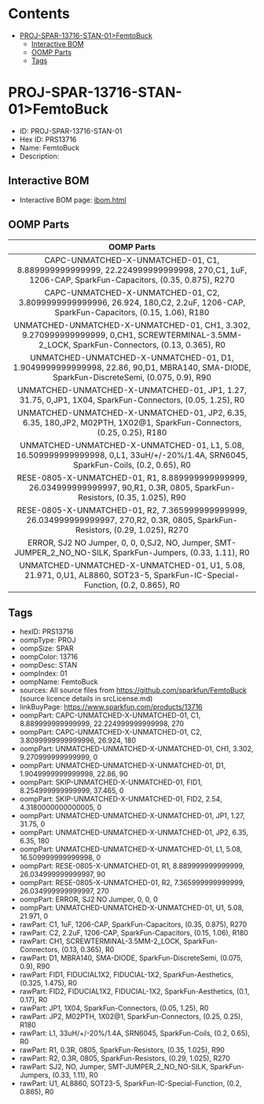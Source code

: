 



Contents
========

* [PROJ-SPAR-13716-STAN-01>FemtoBuck](#proj-spar-13716-stan-01femtobuck)
	* [Interactive BOM](#interactive-bom)
	* [OOMP Parts](#oomp-parts)
	* [Tags](#tags)

# PROJ-SPAR-13716-STAN-01>FemtoBuck

- ID: PROJ-SPAR-13716-STAN-01
- Hex ID: PRS13716
- Name: FemtoBuck
- Description: 

## Interactive BOM

- Interactive BOM page: [ibom.html](kicad/bom/ibom.html)

## OOMP Parts
  

|OOMP Parts|
| :---: |
|CAPC-UNMATCHED-X-UNMATCHED-01, C1, 8.889999999999999, 22.224999999999998, 270,C1, 1uF, 1206-CAP, SparkFun-Capacitors, (0.35, 0.875), R270|
|CAPC-UNMATCHED-X-UNMATCHED-01, C2, 3.8099999999999996, 26.924, 180,C2, 2.2uF, 1206-CAP, SparkFun-Capacitors, (0.15, 1.06), R180|
|UNMATCHED-UNMATCHED-X-UNMATCHED-01, CH1, 3.302, 9.270999999999999, 0,CH1, SCREWTERMINAL-3.5MM-2_LOCK, SparkFun-Connectors, (0.13, 0.365), R0|
|UNMATCHED-UNMATCHED-X-UNMATCHED-01, D1, 1.9049999999999998, 22.86, 90,D1, MBRA140, SMA-DIODE, SparkFun-DiscreteSemi, (0.075, 0.9), R90|
|UNMATCHED-UNMATCHED-X-UNMATCHED-01, JP1, 1.27, 31.75, 0,JP1, 1X04, SparkFun-Connectors, (0.05, 1.25), R0|
|UNMATCHED-UNMATCHED-X-UNMATCHED-01, JP2, 6.35, 6.35, 180,JP2, M02PTH, 1X02@1, SparkFun-Connectors, (0.25, 0.25), R180|
|UNMATCHED-UNMATCHED-X-UNMATCHED-01, L1, 5.08, 16.509999999999998, 0,L1, 33uH/+/-20%/1.4A, SRN6045, SparkFun-Coils, (0.2, 0.65), R0|
|RESE-0805-X-UNMATCHED-01, R1, 8.889999999999999, 26.034999999999997, 90,R1, 0.3R, 0805, SparkFun-Resistors, (0.35, 1.025), R90|
|RESE-0805-X-UNMATCHED-01, R2, 7.365999999999999, 26.034999999999997, 270,R2, 0.3R, 0805, SparkFun-Resistors, (0.29, 1.025), R270|
|ERROR, SJ2 NO Jumper, 0, 0, 0,SJ2, NO, Jumper, SMT-JUMPER_2_NO_NO-SILK, SparkFun-Jumpers, (0.33, 1.11), R0|
|UNMATCHED-UNMATCHED-X-UNMATCHED-01, U1, 5.08, 21.971, 0,U1, AL8860, SOT23-5, SparkFun-IC-Special-Function, (0.2, 0.865), R0|

## Tags

- hexID: PRS13716
- oompType: PROJ
- oompSize: SPAR
- oompColor: 13716
- oompDesc: STAN
- oompIndex: 01
- oompName: FemtoBuck
- sources: All source files from https://github.com/sparkfun/FemtoBuck (source licence details in srcLicense.md)
- linkBuyPage: https://www.sparkfun.com/products/13716
- oompPart: CAPC-UNMATCHED-X-UNMATCHED-01, C1, 8.889999999999999, 22.224999999999998, 270
- oompPart: CAPC-UNMATCHED-X-UNMATCHED-01, C2, 3.8099999999999996, 26.924, 180
- oompPart: UNMATCHED-UNMATCHED-X-UNMATCHED-01, CH1, 3.302, 9.270999999999999, 0
- oompPart: UNMATCHED-UNMATCHED-X-UNMATCHED-01, D1, 1.9049999999999998, 22.86, 90
- oompPart: SKIP-UNMATCHED-X-UNMATCHED-01, FID1, 8.254999999999999, 37.465, 0
- oompPart: SKIP-UNMATCHED-X-UNMATCHED-01, FID2, 2.54, 4.3180000000000005, 0
- oompPart: UNMATCHED-UNMATCHED-X-UNMATCHED-01, JP1, 1.27, 31.75, 0
- oompPart: UNMATCHED-UNMATCHED-X-UNMATCHED-01, JP2, 6.35, 6.35, 180
- oompPart: UNMATCHED-UNMATCHED-X-UNMATCHED-01, L1, 5.08, 16.509999999999998, 0
- oompPart: RESE-0805-X-UNMATCHED-01, R1, 8.889999999999999, 26.034999999999997, 90
- oompPart: RESE-0805-X-UNMATCHED-01, R2, 7.365999999999999, 26.034999999999997, 270
- oompPart: ERROR, SJ2 NO Jumper, 0, 0, 0
- oompPart: UNMATCHED-UNMATCHED-X-UNMATCHED-01, U1, 5.08, 21.971, 0
- rawPart: C1, 1uF, 1206-CAP, SparkFun-Capacitors, (0.35, 0.875), R270
- rawPart: C2, 2.2uF, 1206-CAP, SparkFun-Capacitors, (0.15, 1.06), R180
- rawPart: CH1, SCREWTERMINAL-3.5MM-2_LOCK, SparkFun-Connectors, (0.13, 0.365), R0
- rawPart: D1, MBRA140, SMA-DIODE, SparkFun-DiscreteSemi, (0.075, 0.9), R90
- rawPart: FID1, FIDUCIAL1X2, FIDUCIAL-1X2, SparkFun-Aesthetics, (0.325, 1.475), R0
- rawPart: FID2, FIDUCIAL1X2, FIDUCIAL-1X2, SparkFun-Aesthetics, (0.1, 0.17), R0
- rawPart: JP1, 1X04, SparkFun-Connectors, (0.05, 1.25), R0
- rawPart: JP2, M02PTH, 1X02@1, SparkFun-Connectors, (0.25, 0.25), R180
- rawPart: L1, 33uH/+/-20%/1.4A, SRN6045, SparkFun-Coils, (0.2, 0.65), R0
- rawPart: R1, 0.3R, 0805, SparkFun-Resistors, (0.35, 1.025), R90
- rawPart: R2, 0.3R, 0805, SparkFun-Resistors, (0.29, 1.025), R270
- rawPart: SJ2, NO, Jumper, SMT-JUMPER_2_NO_NO-SILK, SparkFun-Jumpers, (0.33, 1.11), R0
- rawPart: U1, AL8860, SOT23-5, SparkFun-IC-Special-Function, (0.2, 0.865), R0
